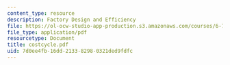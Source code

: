 ```yaml
---
content_type: resource
description: Factory Design and Efficiency
file: https://ol-ocw-studio-app-production.s3.amazonaws.com/courses/6-780-semiconductor-manufacturing-spring-2003/7d0ee4fb16dd213382980321ded9fdfc_costcycle.pdf
file_type: application/pdf
resourcetype: Document
title: costcycle.pdf
uid: 7d0ee4fb-16dd-2133-8298-0321ded9fdfc
---
```

